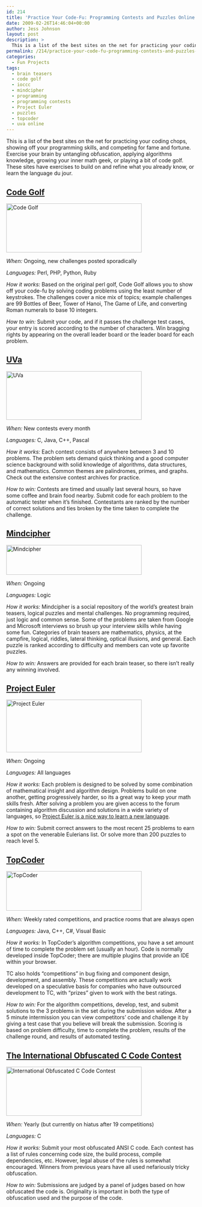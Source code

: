 ```yaml
---
id: 214
title: 'Practice Your Code-Fu: Programming Contests and Puzzles Online'
date: 2009-02-26T14:46:04+00:00
author: Jess Johnson
layout: post
description: >
  This is a list of the best sites on the net for practicing your coding chops, showing off your programming skills, and competing for fame and fortune.
permalink: /214/practice-your-code-fu-programming-contests-and-puzzles-online/
categories:
  - Fun Projects
tags:
  - brain teasers
  - code golf
  - ioccc
  - mindcipher
  - programming
  - programming contests
  - Project Euler
  - puzzles
  - topcoder
  - uva online
---
```

This is a list of the best sites on the net for practicing your coding chops, showing off your programming skills, and competing for fame and fortune. Exercise your brain by untangling obfuscation, applying algorithms knowledge, growing your inner math geek, or playing a bit of code golf. These sites have exercises to build on and refine what you already know, or learn the language du jour.<!--more-->

## [Code Golf](http://codegolf.com/)

<div>
  <a href="http://codegolf.com/"><img class="left size-full wp-image-223" title="Code Golf" src="http://grokcode.com/wordpress/wp-content/uploads/code_golf1.png" alt="Code Golf" width="360" height="130" /></a>
</div>

_When:_ Ongoing, new challenges posted sporadically

_Languages:_ Perl, PHP, Python, Ruby

_How it works:_ Based on the original perl golf, Code Golf allows you to show off your code-fu by solving coding problems using the least number of keystrokes. The challenges cover a nice mix of topics; example challenges are 99 Bottles of Beer, Tower of Hanoi, The Game of Life, and converting Roman numerals to base 10 integers.

_How to win:_ Submit your code, and if it passes the challenge test cases, your entry is scored according to the number of characters. Win bragging rights by appearing on the overall leader board or the leader board for each problem.

## [UVa](http://icpcres.ecs.baylor.edu/onlinejudge/)

<div>
  <a href="http://icpcres.ecs.baylor.edu/onlinejudge/"><img class="left size-full wp-image-221" title="UVa" src="http://grokcode.com/wordpress/wp-content/uploads/uva.png" alt="UVa" width="360" height="129" /></a>
</div>

_When:_ New contests every month

_Languages:_ C, Java, C++, Pascal

_How it works:_ Each contest consists of anywhere between 3 and 10 problems. The problem sets demand quick thinking and a good computer science background with solid knowledge of algorithms, data structures, and mathematics. Common themes are palindromes, primes, and graphs. Check out the extensive contest archives for practice.

_How to win:_ Contests are timed and usually last several hours, so have some coffee and brain food nearby. Submit code for each problem to the automatic tester when it&#8217;s finished. Contestants are ranked by the number of correct solutions and ties broken by the time taken to complete the challenge.

## [Mindcipher](http://mindcipher.net/)

<div>
  <a href="http://mindcipher.net/"><img class="left img-noborder size-full wp-image-244" title="Mindcipher" src="http://grokcode.com/wordpress/wp-content/uploads/mindcipher.png" alt="Mindcipher" width="360" height="79" /></a>
</div>

_When:_ Ongoing

_Languages:_ Logic

_How it works:_ Mindcipher is a social repository of the world&#8217;s greatest brain teasers, logical puzzles and mental challenges. No programming required, just logic and common sense. Some of the problems are taken from Google and Microsoft interviews so brush up your interview skills while having some fun. Categories of brain teasers are mathematics, physics, at the campfire, logical, riddles, lateral thinking, optical illusions, and general. Each puzzle is ranked according to difficulty and members can vote up favorite puzzles.

_How to win:_ Answers are provided for each brain teaser, so there isn&#8217;t really any winning involved.

## [Project Euler](http://projecteuler.net/)

<div>
  <a href="http://projecteuler.net/"><img class="left size-full wp-image-219" title="Project Euler" src="http://grokcode.com/wordpress/wp-content/uploads/project_euler.png" alt="Project Euler" width="360" height="140" /></a>
</div>

_When:_ Ongoing

_Languages:_ All languages

_How it works:_ Each problem is designed to be solved by some combination of mathematical insight and algorithm design. Problems build on one another, getting progressively harder, so its a great way to keep your math skills fresh. After solving a problem you are given access to the forum containing algorithm discussion and solutions in a wide variety of languages, so [Project Euler is a nice way to learn a new language](http://grokcode.com/75/learning-scala-with-project-euler/).

_How to win:_ Submit correct answers to the most recent 25 problems to earn a spot on the venerable Eulerians list. Or solve more than 200 puzzles to reach level 5.

## [TopCoder](http://www.topcoder.com/tc)

<div>
  <a href="http://www.topcoder.com/tc"><img class="left size-full wp-image-243" title="TopCoder" src="http://grokcode.com/wordpress/wp-content/uploads/top_coder1.png" alt="TopCoder" width="360" height="105" /></a>
</div>

_When:_ Weekly rated competitions, and practice rooms that are always open

_Languages:_ Java, C++, C#, Visual Basic

_How it works:_ In TopCoder&#8217;s algorithm competitions, you have a set amount of time to complete the problem set (usually an hour). Code is normally developed inside TopCoder; there are multiple plugins that provide an IDE within your browser.

TC also holds &#8220;competitions&#8221; in bug fixing and component design, development, and assembly. These competitions are actually work developed on a speculative basis for companies who have outsourced development to TC, with &#8220;prizes&#8221; given to work with the best ratings.

_How to win:_ For the algorithm competitions, develop, test, and submit solutions to the 3 problems in the set during the submission widow. After a 5 minute intermission you can view competitors&#8217; code and challenge it by giving a test case that you believe will break the submission. Scoring is based on problem difficulty, time to complete the problem, results of the challenge round, and results of automated testing.

## [The International Obfuscated C Code Contest](http://www.de.ioccc.org/main.html)

<div>
  <a href="http://www.de.ioccc.org/main.html"><img class="left img-noborder size-full wp-image-218" title="International Obfuscated C Code Contest" src="http://grokcode.com/wordpress/wp-content/uploads/ioccc.png" alt="International Obfuscated C Code Contest" width="360" height="130" /></a>
</div>

_When:_ Yearly (but currently on hiatus after 19 competitions)

_Languages:_ C

_How it works:_ Submit your most obfuscated ANSI C code. Each contest has a list of rules concerning code size, the build process, compile dependencies, etc. However, legal abuse of the rules is somewhat encouraged. Winners from previous years have all used nefariously tricky obfuscation.

_How to win:_ Submissions are judged by a panel of judges based on how obfuscated the code is. Originality is important in both the type of obfuscation used and the purpose of the code.
